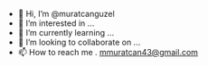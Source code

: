 - 👋 Hi, I’m @muratcanguzel
- 👀 I’m interested in ...
- 🌱 I’m currently learning ...
- 💞️ I’m looking to collaborate on ...
- 📫 How to reach me . mmuratcan43@gmail.com

<!---
muratcanguzel/muratcanguzel is a ✨ special ✨ repository because its `README.md` (this file) appears on your GitHub profile.
You can click the Preview link to take a look at your changes.
--->
